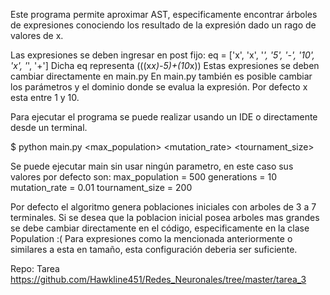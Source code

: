 Este programa permite aproximar AST, especificamente encontrar árboles de expresiones conociendo los resultado de la expresión dado un rago de valores de x.

Las expresiones se deben ingresar en post fijo:
	eq = ['x', 'x', '*', '5', '-', '10', 'x', '*', '+']
Dicha eq representa (((x*x)-5)+(10*x))
Estas expresiones se deben cambiar directamente en main.py
En main.py también es posible cambiar los parámetros y el dominio donde se evalua la expresión. Por defecto x esta entre 1 y 10.

Para ejecutar el programa se puede realizar usando un IDE o directamente desde un terminal.

$ python main.py <max_population> <generations> <mutation_rate> <tournament_size>

Se puede ejecutar main sin usar ningún parametro, en este caso sus valores por defecto son:
max_population = 500
generations = 10
mutation_rate = 0.01
tournament_size = 200


Por defecto el algoritmo genera poblaciones iniciales con arboles de 3 a 7 terminales. Si se desea que la poblacion inicial posea arboles mas grandes se debe cambiar directamente en el código, especificamente en la clase Population :(
Para expresiones como la mencionada anteriormente o similares a esta en tamaño, esta configuración deberia ser suficiente. 

Repo: 
Tarea
https://github.com/Hawkline451/Redes_Neuronales/tree/master/tarea_3


